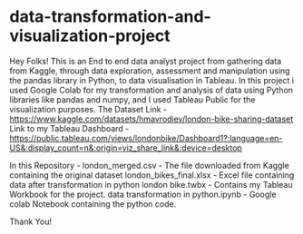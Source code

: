 # data-transformation-and-visualization-project

Hey Folks!
This is an End to end data analyst project from gathering data from Kaggle, through data exploration, assessment and manipulation using the pandas library in Python, to data visualisation in Tableau.
In this project i used Google Colab for my transformation and analysis of data using Python libraries like pandas and numpy, and I used Tableau Public for the visualization purposes.
The Dataset Link - https://www.kaggle.com/datasets/hmavrodiev/london-bike-sharing-dataset
Link to my Tableau Dashboard - https://public.tableau.com/views/londonbike/Dashboard1?:language=en-US&:display_count=n&:origin=viz_share_link&:device=desktop

In this Repository -
london_merged.csv - The file downloaded from Kaggle containing the original dataset
london_bikes_final.xlsx - Excel file containing data after transformation in python
london bike.twbx - Contains my Tableau Workbook for the project.
data transformation in python.ipynb - Google colab Notebook containing the python code.

Thank You!

